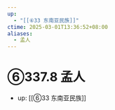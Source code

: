 ```yaml
---
up:
  - "[[⑥33 东南亚民族]]"
ctime: 2025-03-01T13:36:52+08:00
aliases:
  - 孟人
---
```


# ⑥337.8 孟人

- up: [[⑥33 东南亚民族]]
